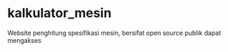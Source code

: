 # kalkulator_mesin
Website penghitung spesifikasi mesin, bersifat open source publik dapat mengakses
